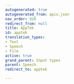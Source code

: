 ```yaml
---
autogenerated: true
autogenerated_from: apis.json
nav_order: 926
redirect_from: null
title: AppTek
id: apptek
translation_types:
- Text
- Speech
- File
active: true
grand_parent: Input types
parent: Speech
redirect_to: apptek

---
```


